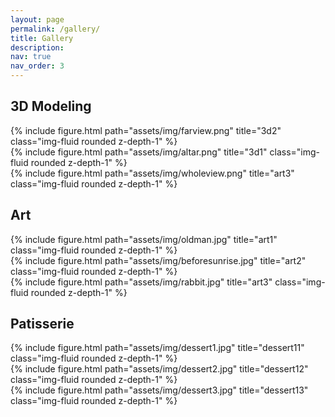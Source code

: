 ```yaml
---
layout: page
permalink: /gallery/
title: Gallery
description:
nav: true
nav_order: 3
---
```


<div class="gallery">
    <h2 class="category">3D Modeling</h2>
    <div class="row justify-content-sm-center">
        <div class="col-sm-6 mt-3 mt-md-0">
            {% include figure.html path="assets/img/farview.png" title="3d2" class="img-fluid rounded z-depth-1" %}
        </div>
        <div class="col-sm-6 mt-3 mt-md-0">
            {% include figure.html path="assets/img/altar.png" title="3d1" class="img-fluid rounded z-depth-1" %}
        </div>
    </div>
    <div class="row justify-content-sm-center">
        <div class="col-sm mt-3 mt-md-0">
            {% include figure.html path="assets/img/wholeview.png" title="art3" class="img-fluid rounded z-depth-1" %}
        </div>
    </div>
    <h2 class="category">Art</h2>
    <div class="row justify-content-sm-center">
        <div class="col-sm-4 mt-3 mt-md-0">
            {% include figure.html path="assets/img/oldman.jpg" title="art1" class="img-fluid rounded z-depth-1" %}
        </div>
        <div class="col-sm-4 mt-3 mt-md-0">
            {% include figure.html path="assets/img/beforesunrise.jpg" title="art2" class="img-fluid rounded z-depth-1" %}
        </div>
        <div class="col-sm-4 mt-3 mt-md-0">
            {% include figure.html path="assets/img/rabbit.jpg" title="art3" class="img-fluid rounded z-depth-1" %}
        </div>
    </div>
    <h2 class="category">Patisserie</h2>
    <div class="row justify-content-sm-center">
        <div class="col-sm-4 mt-3 mt-md-0">
            {% include figure.html path="assets/img/dessert1.jpg" title="dessert11" class="img-fluid rounded z-depth-1" %}
        </div>
        <div class="col-sm-4 mt-3 mt-md-0">
            {% include figure.html path="assets/img/dessert2.jpg" title="dessert12" class="img-fluid rounded z-depth-1" %}
        </div>
        <div class="col-sm-4 mt-3 mt-md-0">
            {% include figure.html path="assets/img/dessert3.jpg" title="dessert13" class="img-fluid rounded z-depth-1" %}
        </div>
    </div>
</div>
